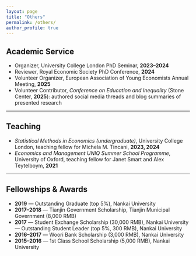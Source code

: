 ```yaml
---
layout: page
title: "Others"
permalink: /others/
author_profile: true
---
```


## Academic Service

- Organizer, University College London PhD Seminar, **2023–2024**  
- Reviewer, Royal Economic Society PhD Conference, **2024**  
- Volunteer Organizer, European Association of Young Economists Annual Meeting, **2025**  
- Volunteer Contributor, *Conference on Education and Inequality* (Stone Center, **2025**): authored social media threads and blog summaries of presented research  

---

## Teaching

- *Statistical Methods in Economics (undergraduate)*, University College London, teaching fellow for Michela M. Tincani, **2023, 2024**  
- *Economics and Management UNIQ Summer School Programme*, University of Oxford, teaching fellow for Janet Smart and Alex Teytelboym, **2021**

---

## Fellowships & Awards

- **2019** — Outstanding Graduate (top 5%), Nankai University  
- **2017–2018** — Tianjin Government Scholarship, Tianjin Municipal Government (8,000 RMB)  
- **2017** — Student Exchange Scholarship (30,000 RMB), Nankai University  
  — Outstanding Student Leader (top 5%, 300 RMB), Nankai University  
- **2016–2017** — Woori Bank Scholarship (3,000 RMB), Nankai University  
- **2015–2016** — 1st Class School Scholarship (5,000 RMB), Nankai University
